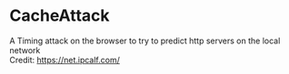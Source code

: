 # CacheAttack
A Timing attack on the browser to try to predict http servers on the local network  
Credit: https://net.ipcalf.com/
